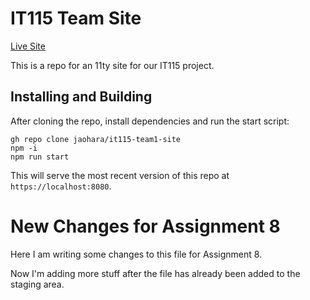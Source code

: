 # IT115 Team Site
[Live Site](https://jaohara.github.io/it115-team1-site/)

This is a repo for an 11ty site for our IT115 project.


## Installing and Building
After cloning the repo, install dependencies and run the start script:

```
gh repo clone jaohara/it115-team1-site
npm -i 
npm run start
```

This will serve the most recent version of this repo at `https://localhost:8080`.

# New Changes for Assignment 8

Here I am writing some changes to this file for Assignment 8.

Now I'm adding more stuff after the file has already been added to the staging area.
